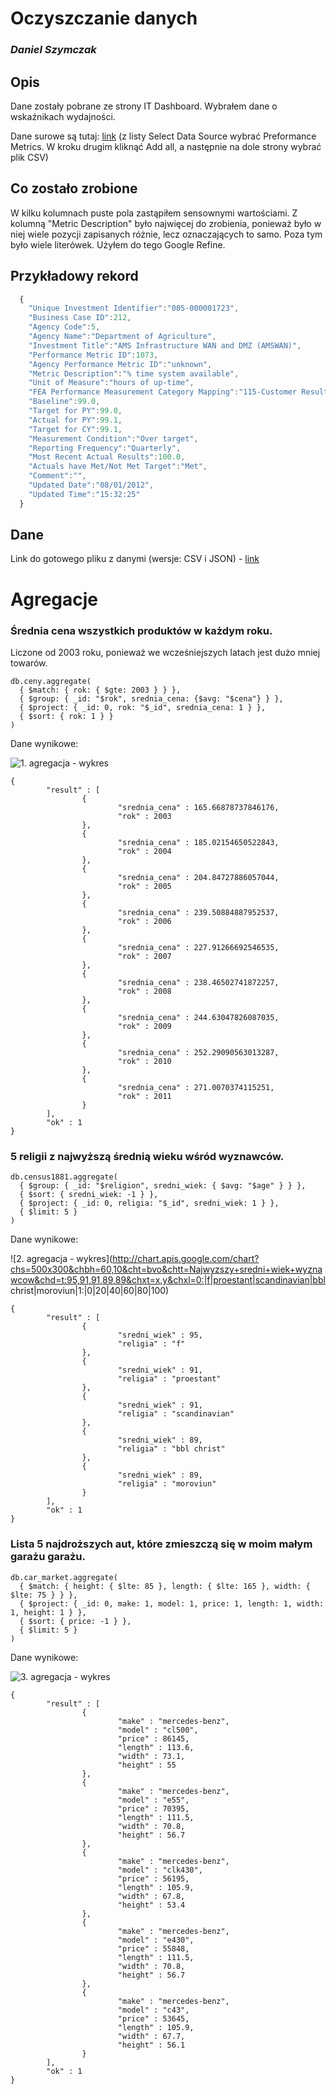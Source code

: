 # Oczyszczanie danych

### *Daniel Szymczak*

## Opis

Dane zostały pobrane ze strony IT Dashboard. Wybrałem dane o wskaźnikach wydajności.

Dane surowe są tutaj: [link](http://www.itdashboard.gov/data_feeds) (z listy Select Data Source wybrać Preformance Metrics. W kroku drugim kliknąć Add all, a następnie na dole strony wybrać plik CSV)


## Co zostało zrobione
W kilku kolumnach puste pola zastąpiłem sensownymi wartościami. Z kolumną "Metric Description" było najwięcej do zrobienia, ponieważ było w niej wiele pozycji zapisanych różnie, lecz oznaczających to samo. Poza tym było wiele literówek. Użyłem do tego Google Refine.


## Przykładowy rekord

```js
  {
    "Unique Investment Identifier":"005-000001723",
    "Business Case ID":212,
    "Agency Code":5,
    "Agency Name":"Department of Agriculture",
    "Investment Title":"AMS Infrastructure WAN and DMZ (AMSWAN)",
    "Performance Metric ID":1073,
    "Agency Performance Metric ID":"unknown",
    "Metric Description":"% time system available",
    "Unit of Measure":"hours of up-time",
    "FEA Performance Measurement Category Mapping":"115-Customer Results - Service Accessibility",
    "Baseline":99.0,
    "Target for PY":99.0,
    "Actual for PY":99.1,
    "Target for CY":99.1,
    "Measurement Condition":"Over target",
    "Reporting Frequency":"Quarterly",
    "Most Recent Actual Results":100.0,
    "Actuals have Met/Not Met Target":"Met",
    "Comment":"",
    "Updated Date":"08/01/2012",
    "Updated Time":"15:32:25"
  }
```


## Dane
Link do gotowego pliku z danymi (wersje: CSV i JSON) - [link](https://skydrive.live.com/redir?resid=3BDE303B2D273EC6!110&authkey=!AL8hldB0hUHsEdE)



# Agregacje

### Średnia cena wszystkich produktów w każdym roku. 
Liczone od 2003 roku, ponieważ we wcześniejszych latach jest dużo mniej towarów.

```
db.ceny.aggregate(
  { $match: { rok: { $gte: 2003 } } },
  { $group: { _id: "$rok", srednia_cena: {$avg: "$cena"} } },
  { $project: { _id: 0, rok: "$_id", srednia_cena: 1 } }, 
  { $sort: { rok: 1 } }
)
```


Dane wynikowe:


![1. agregacja - wykres](http://chart.apis.google.com/chart?chs=400x200&chbh=30,10&cht=lc&chtt=Srednia+cena+produktow+w+danym+roku&chd=t:55.22,61.67,68.28,79.83,75.97,79.48,81.54,84.09,90.33&chxt=x,y&chxl=0:|2003|2004|2005|2006|2007|2008|2009|2010|2011|1:|0|50|100|150|200|250|300)


```
{
        "result" : [
                {
                        "srednia_cena" : 165.66878737846176,
                        "rok" : 2003
                },
                {
                        "srednia_cena" : 185.02154650522843,
                        "rok" : 2004
                },
                {
                        "srednia_cena" : 204.84727886057044,
                        "rok" : 2005
                },
                {
                        "srednia_cena" : 239.50884887952537,
                        "rok" : 2006
                },
                {
                        "srednia_cena" : 227.91266692546535,
                        "rok" : 2007
                },
                {
                        "srednia_cena" : 238.46502741872257,
                        "rok" : 2008
                },
                {
                        "srednia_cena" : 244.63047826087035,
                        "rok" : 2009
                },
                {
                        "srednia_cena" : 252.29090563013287,
                        "rok" : 2010
                },
                {
                        "srednia_cena" : 271.0070374115251,
                        "rok" : 2011
                }
        ],
        "ok" : 1
}
```


### 5 religii z najwyższą średnią wieku wśród wyznawców.

```
db.census1881.aggregate(
  { $group: { _id: "$religion", sredni_wiek: { $avg: "$age" } } },
  { $sort: { sredni_wiek: -1 } },
  { $project: { _id: 0, religia: "$_id", sredni_wiek: 1 } },
  { $limit: 5 }
)
```


Dane wynikowe:


![2. agregacja - wykres](http://chart.apis.google.com/chart?chs=500x300&chbh=60,10&cht=bvo&chtt=Najwyzszy+sredni+wiek+wyznawcow&chd=t:95,91,91,89,89&chxt=x,y&chxl=0:|f|proestant|scandinavian|bbl christ|moroviun|1:|0|20|40|60|80|100)


```
{
        "result" : [
                {
                        "sredni_wiek" : 95,
                        "religia" : "f"
                },
                {
                        "sredni_wiek" : 91,
                        "religia" : "proestant"
                },
                {
                        "sredni_wiek" : 91,
                        "religia" : "scandinavian"
                },
                {
                        "sredni_wiek" : 89,
                        "religia" : "bbl christ"
                },
                {
                        "sredni_wiek" : 89,
                        "religia" : "moroviun"
                }
        ],
        "ok" : 1
}
```


### Lista 5 najdroższych aut, które zmieszczą się w moim małym garażu garażu.

```
db.car_market.aggregate(
  { $match: { height: { $lte: 85 }, length: { $lte: 165 }, width: { $lte: 75 } } },
  { $project: { _id: 0, make: 1, model: 1, price: 1, length: 1, width: 1, height: 1 } },
  { $sort: { price: -1 } },
  { $limit: 5 }
)
```

Dane wynikowe:


![3. agregacja - wykres](http://chart.apis.google.com/chart?chs=500x300&chbh=30,10&cht=bvo&chtt=Najdrozsze+samochody+-+Mercedes&chd=t:86.145,70.395,56.195,55.848,53.645&chxt=x,y&chxl=0:|C1500|E55|CLK430|E430|C43|1:|0|20000|40000|60000|80000|100000)


```
{
        "result" : [
                {
                        "make" : "mercedes-benz",
                        "model" : "cl500",
                        "price" : 86145,
                        "length" : 113.6,
                        "width" : 73.1,
                        "height" : 55
                },
                {
                        "make" : "mercedes-benz",
                        "model" : "e55",
                        "price" : 70395,
                        "length" : 111.5,
                        "width" : 70.8,
                        "height" : 56.7
                },
                {
                        "make" : "mercedes-benz",
                        "model" : "clk430",
                        "price" : 56195,
                        "length" : 105.9,
                        "width" : 67.8,
                        "height" : 53.4
                },
                {
                        "make" : "mercedes-benz",
                        "model" : "e430",
                        "price" : 55848,
                        "length" : 111.5,
                        "width" : 70.8,
                        "height" : 56.7
                },
                {
                        "make" : "mercedes-benz",
                        "model" : "c43",
                        "price" : 53645,
                        "length" : 105.9,
                        "width" : 67.7,
                        "height" : 56.1
                }
        ],
        "ok" : 1
}
```
